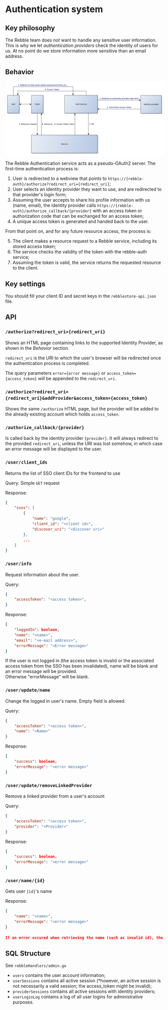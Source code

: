 Authentication system
=====================

Key philosophy
--------------

The Rebble team does *not* want to handle any sensitive user information. This is why we let *authentication providers* check the identity of users for us. At no point do we store information more sensitive than an email address.

Behavior
--------

![Authentication diagram](authentication-scheme.png)

The Rebble Authentication service acts as a pseudo-OAuth2 server. The first-time authentication process is:

1. User is redirected to a webview that points to `https://{rebble-auth}/authorize?redirect_uri={redirect_uri}`;
2. User selects an identity provider they want to use, and are redirected to that provider's login form;
3. Assuming the user accepts to share his profile information with us (name, email), the identity provider calls `https://{rebble-auth}/authorize_callback/{provider}` with an access token or authorization code that can be exchanged for an access token;
4. A unique access token is generated and handed back to the user.

From that point on, and for any future resource access, the process is:

5. The client makes a resource request to a Rebble service, including its stored access token;
6. The service checks the validity of the token with the rebble-auth service;
7. Assuming the token is valid, the service returns the requested resource to the client.

Key settings
------------

You should fill your client ID and secret keys in the `rebblestore-api.json` file.

API
---

### `/authorize?redirect_uri={redirect_uri}`

Shows an HTML page containing links to the supported Identity Provider, as shown in the *Behavior* section.

`redirect_uri` is the URI to which the user's browser will be redirected once the authentication process is completed.

The query parameters `error={error message}` or `access_token={access_token}` will be appended to the `redirect_uri`.

### `/authorize?redirect_uri={redirect_uri}&addProvider&access_token={access_token}`

Shows the same `/authorize` HTML page, but the provider will be added to the already existing account which holds `access_token`.

### `/authorize_callback/{provider}`

Is called back by the identity provider `{provider}`. It will always redirect to the provided `redirect_uri`, unless the URI was lost somehow, in which case an error message will be displayed to the user.

### `/user/client_ids`

Returns the list of SSO client IDs for the frontend to use

Query: Simple `GET` request

Response:
```JSON
{
    "ssos": [
        {
            "name": "google",
            "client_id": "<client id>",
            "discover_uri": "<discover uri>"
        },
        ...
    ]
}
```

### `/user/info`

Request information about the user.

Query:
```JSON
{
    "accessToken": "<access token>",
}
```

Response:
```JSON
{
    "loggedIn": boolean,
    "name": "<name>",
    "email": "<e-mail address>",
    "errorMessage": "<Error message>"
}
```
If the user is not logged in (the access token is invalid or the associated access token from the SSO has been invalidated), name will be blank and an error message will be provided.  
Otherwise "errorMessage" will be blank.

### `/user/update/name`

Change the logged in user's name. Empty field is allowed.

Query:
```JSON
{
    "accessToken": "<access token>",
    "name": "<Name>"
}
```

Response:
```JSON
{
	"success": boolean,
	"errorMessage": "<error message>"
}
```

### `/user/update/removeLinkedProvider`

Remove a linked provider from a user's account

Query:
```JSON
{
    "accessToken": "<access token>",
    "provider": "<Provider>"
}
```

Response:
```JSON
{
	"success": boolean,
	"errorMessage": "<error message>"
}
```

### `/user/name/{id}`

Gets user `{id}`'s name

Response:
```JSON
{
    "name": "<name>",
    "errorMessage": "<error message>"
}

If an error occured when retrieving the name (such as invalid id), the name will be blank and the error message will be set accordingly.
```

SQL Structure
-------------

See `rebbleHandlers/admin.go`

* `users` contains the user account information;
* `userSessions` contains all active session (*however, an active session is not necessarily a valid session; the access_token might be invalid);
* `providerSessions` contains all active sessions with identity providers;
* `userLoginLog` contains a log of all user logins for administrative purposes.